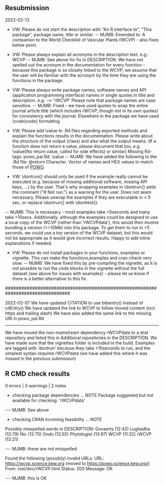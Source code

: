 ## Resubmission

2022-02-13

- VW: Please do not start the description with "An R interface to", "This 
      package", package name, title or similar.
-- MJMB: Emended to: A companion to the World Checklist of 
         Vascular Plants (WCVP) - also fixes below point.

- VW: Please always explain all acronyms in the description text. e.g.: WCVP
-- MJMB: See above for fix in DESCRIPTION. We have not spelled out the acronym
         in the documentation for every function - because this package is so 
         closely linked to the WCVP, we assume that the user will be familiar 
         with the acronym by the time they are using the functions in the package. 

- VW: Please always write package names, software names and API (application 
      programming interface) names in single quotes in title and description.
      e.g: --> 'rWCVP'
      Please note that package names are case sensitive.
-- MJMB: Fixed - we have used quotes to wrap the entire journal article title 
         (which includes rWCVP, though not in its own quotes) for consistency 
         with the journal. Elsewhere in the package we have used \code{code} 
         formatting


- VW: Please add \value to .Rd files regarding exported methods and explain the 
      functions results in the documentation. Please write about the structure 
      of the output (class) and also what the output means. (If a function does 
      not return a value, please document that too, e.g.
      \value{No return value, called for side effects} or similar) 
      Missing Rd-tags:
      powo_pal.Rd: \value
-- MJMB: We have added the following to the .Rd file:
         @return Character. Vector of names and HEX values to match those of 
         [POWO](https://powo.science.kew.org/). 

- VW: \dontrun{} should only be used if the example really cannot be executed 
      (e.g. because of missing additional software, missing API keys, ...) by 
      the user. That's why wrapping examples in \dontrun{} adds the comment 
      ("# Not run:") as a warning for the user.
      Does not seem necessary.
      Please unwrap the examples if they are executable in < 5 sec, or replace 
      \dontrun{} with \donttest{}.

-- MJMB: This is necessary - most examples take >5seconds and many take >10secs.
         Additionally, although the examples could be designed to use a
         local copy of the WCVP (rather than 'rWCVPdata'), this would then involve 
         bundling a version (>>10Mb) into this package. To get them to run in <5
         seconds, we could use a toy version of the WCVP dataset, but this would not 
         be appropriate as it would give incorrect results. Happy to add inline
         explanations if needed. 


- VW: Please do not install packages in your functions, examples or vignette.
      This can make the functions,examples and cran-check very slow.
-- MJMB: We have fixed this by pre-compiling the vignette, as it is not possible
         to run the code blocks in the vignette without the full dataset (see 
         above for issues with examples) - please let us know if there is a better
         alternative to this fix. 
         
################################################################################

2022-02-07
We have updated CITATION to use bibentry() instead of citEntry()
We have updated the link to WCVP to follow moved content (incl. https and trailing slash)
We have also added the same link to the missing URI in powo_pal.Rd

------------------
We have moved the non-mainstream dependency rWCVPdata to a drat repository and 
    listed this in Additional repositories in the DESCRIPTION.
We have made sure that the vignettes folder is included in the build.
Examples are tagged with 'dontrun' because they take >10seconds to run, and the
    simplest syntax requires rWCVPdata (we have added this where it was missed in 
    the previous submission)


## R CMD check results

0 errors | 0 warnings | 2 notes

* checking package dependencies ... NOTE
Package suggested but not available for checking: 'rWCVPdata'

--- MJMB: See above


* checking CRAN incoming feasibility ... NOTE

Possibly misspelled words in DESCRIPTION:
  Govaerts (12:42)
  Lughadha (12:79)
  Nic (12:75)
  Ondo (12:55)
  Phytologist (13:97)
  WCVP (11:32)
  rWCVP (13:21)
  
--- MJMB: these are not misspelled

Found the following (possibly) invalid URLs:
  URL: https://wcvp.science.kew.org (moved to https://powo.science.kew.org/)
    From: inst/doc/rWCVP.html
    Status: 200
    Message: OK
    
--- MJMB: this is OK
